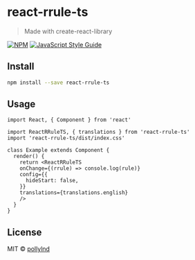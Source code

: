 # react-rrule-ts

> Made with create-react-library

[![NPM](https://img.shields.io/npm/v/react-rrule-ts.svg)](https://www.npmjs.com/package/react-rrule-ts) [![JavaScript Style Guide](https://img.shields.io/badge/code_style-standard-brightgreen.svg)](https://standardjs.com)

## Install

```bash
npm install --save react-rrule-ts
```

## Usage

```tsx
import React, { Component } from 'react'

import ReactRRuleTS, { translations } from 'react-rrule-ts'
import 'react-rrule-ts/dist/index.css'

class Example extends Component {
  render() {
    return <ReactRRuleTS 
    onChange={(rrule) => console.log(rule)}
    config={{
      hideStart: false,
    }}
    translations={translations.english}
    />
  }
}
```

## License

MIT © [pollylnd](https://github.com/pollylnd)

